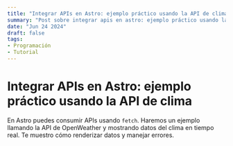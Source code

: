 ```yaml
---
title: "Integrar APIs en Astro: ejemplo práctico usando la API de clima"
summary: "Post sobre integrar apis en astro: ejemplo práctico usando la api de clima"
date: "Jun 24 2024"
draft: false
tags:
- Programación
- Tutorial
---
```


# Integrar APIs en Astro: ejemplo práctico usando la API de clima

En Astro puedes consumir APIs usando `fetch`. Haremos un ejemplo llamando la API de OpenWeather y mostrando datos del clima en tiempo real. Te muestro cómo renderizar datos y manejar errores.
